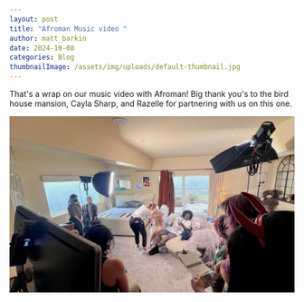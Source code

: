 ```yaml
---
layout: post
title: "Afroman Music video "
author: matt_barkin
date: 2024-10-08
categories: Blog
thumbnailImage: /assets/img/uploads/default-thumbnail.jpg
---
```

That's a wrap on our music video with Afroman! Big thank you's to the bird house mansion, Cayla Sharp, and Razelle for partnering with us on this one. 

![](/assets/img/uploads/img_8011.jpg)